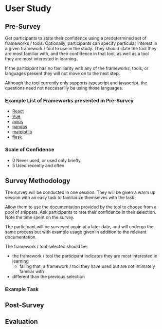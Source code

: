 # User Study

## Pre-Survey

Get participants to state their confidence using a predetermined set of frameworks / tools. Optionally, participants can specify particular interest in a given framework / tool to use in the study. They should state the tool they are most familiar with, and their confidence in that tool, as well as a tool they are most interested in learning.

If the participant has no familiarity with any of the frameworks, tools, or languages present they will not move on to the next step.

Although the tool currently only supports typescript and javascript, the questions need not neccesarilly be using those languages.

### Example List of Frameworks presented in Pre-Survey

* [React](https://reactjs.org/)
* [Vue](https://vuejs.org/)
* [axios](https://www.npmjs.org/package/axios)
* [pandas](https://pandas.pydata.org/)
* [matplotlib](https://matplotlib.org/)
* [flask](https://flask.palletsprojects.com/)

### Scale of Confidence

* 0 Never used, or used only briefly
* 5 Used recently and often

## Survey Methodology

The survey will be conducted in one session. They will be given a warm up session with an easy task to familiarize themselves with the task.

Allow them to use the documentation provided by the tool to choose from a pool of snippets. Ask participants to rate their confidence in their selection. Note the time spent on the survey.

The participant will be surveyed again at a later date, and will undergo the same process but with example usage given in addition to the relevant documentation. 

The framework / tool selected should be:

* the framework / tool the participant indicates they are most interested in learning
    * failing that, a framework / tool they have used but are not intimately familiar with
* different than the previous selection

### Example Task


## Post-Survey




## Evaluation

